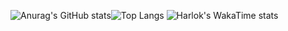 ![Anurag's GitHub stats](https://github-readme-stats.vercel.app/api?username=wong-ziyi&show=reviews,discussions_started,discussions_answered,prs_merged,prs_merged_percentage\&show_icons=true\&title_color=fff\&icon_color=79ff97\&text_color=9f9f9f\&bg_color=151515)![Top Langs](https://github-readme-stats.vercel.app/api/top-langs/?username=wong-ziyi&langs_count=6\&title_color=fff\&icon_color=79ff97\&text_color=9f9f9f\&bg_color=151515)
![Harlok's WakaTime stats](https://github-readme-stats.vercel.app/api/wakatime?username=ffflabs\&layout=compact\&title_color=fff\&icon_color=79ff97\&text_color=9f9f9f\&bg_color=151515)
